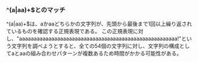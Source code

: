 ### ^(a|aa)+$とのマッチ
^(a|aa)+$は、aかaaどちらかの文字列が、先頭から最後まで1回以上繰り返されているものを確認する正規表現である。
この正規表現に対し、"aaaaaaaaaaaaaaaaaaaaaaaaaaaaaaaaaaaaaaaaaaaaaaaaaaaaaa!"という文字列を調べようとすると、全ての54個の文字列に対し、文字列の構成としてaとaaの組み合わせパターンが複数あるため時間がかかる可能性がある。


